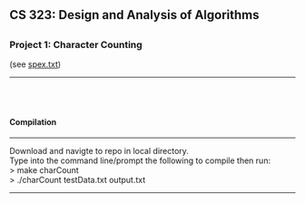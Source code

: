 # <h2><b>CS 323: Design and Analysis of Algorithms</b></h2>
## <h3>Project 1: Character Counting</h3> (see <a href="https://github.com/isaac-ba/Character_Count_Alg_Java/blob/master/spex.txt">spex.txt</a>)
<hr><br>

# <h4>Compilation</h4>	
<hr>
Download and navigte to repo in local directory.<br>
Type into the command line/prompt the following to compile then run:<br>
> make charCount<br>
> ./charCount testData.txt output.txt <br>

<hr>

